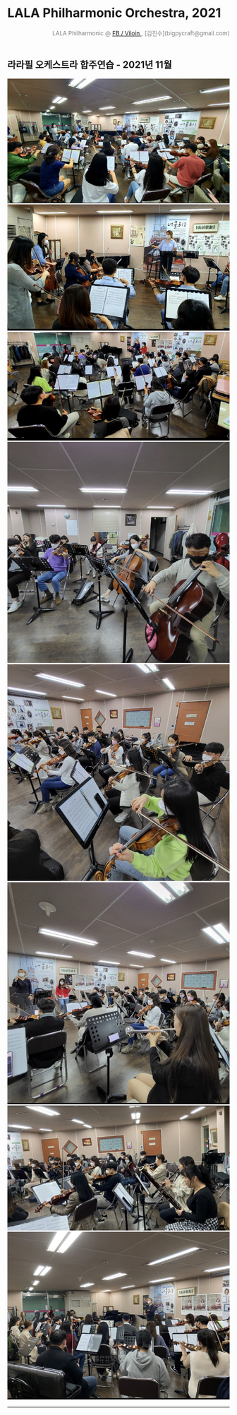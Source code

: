 
# LALA Philharmonic Orchestra, 2021

<div align='right'><font size=2 color='gray'>LALA Philharmonic  @ <font color='blue'><a href='https://www.facebook.com/jskim.kr'>FB / Viloin </a></font>, [김진수](bigpycraft@gmail.com)</font></div>
<br>

## 라라필 오케스트라 합주연습 - 2021년 11월

<img src="./photo/합주연습_2021년11월_01.jpg">
<img src="./photo/합주연습_2021년11월_02.jpg">
<img src="./photo/합주연습_2021년11월_03.jpg">
<img src="./photo/합주연습_2021년11월_04.jpg">
<img src="./photo/합주연습_2021년11월_05.jpg">
<img src="./photo/합주연습_2021년11월_06.jpg">
<img src="./photo/합주연습_2021년11월_07.jpg">
<img src="./photo/합주연습_2021년11월_08.jpg">

<hr>

